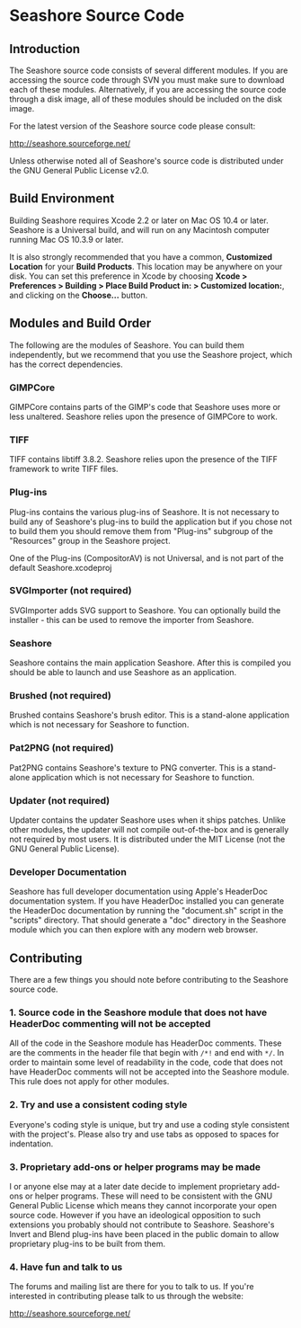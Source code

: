 # Seashore Source Code


## Introduction


The Seashore source code consists of several different modules. If you are accessing the source code through SVN you must make sure to download each of these modules. Alternatively, if you are accessing the source code through a disk image, all of these modules should be included on the disk image.

For the latest version of the Seashore source code please consult:

http://seashore.sourceforge.net/

Unless otherwise noted all of Seashore's source code is distributed under the GNU General Public License v2.0.

## Build Environment

Building Seashore requires Xcode 2.2 or later on Mac OS 10.4 or later. Seashore is a Universal build, and will run on any Macintosh computer running Mac OS 10.3.9 or later.

It is also strongly recommended that you have a common, **Customized Location** for your **Build Products**. This location may be anywhere on your disk. You can set this preference in Xcode by choosing **Xcode > Preferences > Building > Place Build Product in: > Customized location:**, and clicking on the **Choose...** button.

## Modules and Build Order

The following are the modules of Seashore. You can build them independently, but we recommend that you use the Seashore project, which has the correct dependencies.

### GIMPCore

GIMPCore contains parts of the GIMP's code that Seashore uses more or less unaltered. Seashore relies upon the presence of GIMPCore to work.

### TIFF

TIFF contains libtiff 3.8.2. Seashore relies upon the presence of the TIFF framework to write TIFF files. 

### Plug-ins

Plug-ins contains the various plug-ins of Seashore. It is not necessary to build any of Seashore's plug-ins to build the application but if you chose not to build them you should remove them from "Plug-ins" subgroup of the "Resources" group in the Seashore project.

One of the Plug-ins (CompositorAV) is not Universal, and is not part of the default Seashore.xcodeproj

### SVGImporter (not required)

SVGImporter adds SVG support to Seashore. You can optionally build the installer - this can be used to remove the importer from Seashore.

### Seashore

Seashore contains the main application Seashore. After this is compiled you should be able to launch and use Seashore as an application.

### Brushed (not required)

Brushed contains Seashore's brush editor. This is a stand-alone application which is not necessary for Seashore to function.

### Pat2PNG (not required)

Pat2PNG contains Seashore's texture to PNG converter. This is a stand-alone application which is not necessary for Seashore to function.

### Updater (not required)

Updater contains the updater Seashore uses when it ships patches. Unlike other modules, the updater will not compile out-of-the-box and is generally not required by most users. It is distributed under the MIT License (not the GNU General Public License).

### Developer Documentation

Seashore has full developer documentation using Apple's HeaderDoc documentation system. If you have HeaderDoc installed you can generate the HeaderDoc documentation by running the "document.sh" script in the "scripts" directory. That should generate a "doc" directory in the Seashore module which you can then explore with any modern web browser.

## Contributing

There are a few things you should note before contributing to the Seashore source code.

### 1. Source code in the Seashore module that does not have HeaderDoc commenting will not be accepted

All of the code in the Seashore module has HeaderDoc comments. These are the comments in the header file that begin with `/*!` and end with `*/`. In order to maintain some level of readability in the code, code that does not have HeaderDoc comments will not be accepted into the Seashore module. This rule does not apply for other modules.

### 2. Try and use a consistent coding style

Everyone's coding style is unique, but try and use a coding style consistent with the project's. Please also try and use tabs as opposed to spaces for indentation.

### 3. Proprietary add-ons or helper programs may be made

I or anyone else may at a later date decide to implement proprietary add-ons or helper programs. These will need to be consistent with the GNU General Public License which means they cannot incorporate your open source code. However if you have an ideological opposition to such extensions you probably should not contribute to Seashore. Seashore's Invert and Blend plug-ins have been placed in the public domain to allow proprietary plug-ins to be built from them.

### 4. Have fun and talk to us

The forums and mailing list are there for you to talk to us. If you're interested in contributing please talk to us through the website:

http://seashore.sourceforge.net/
